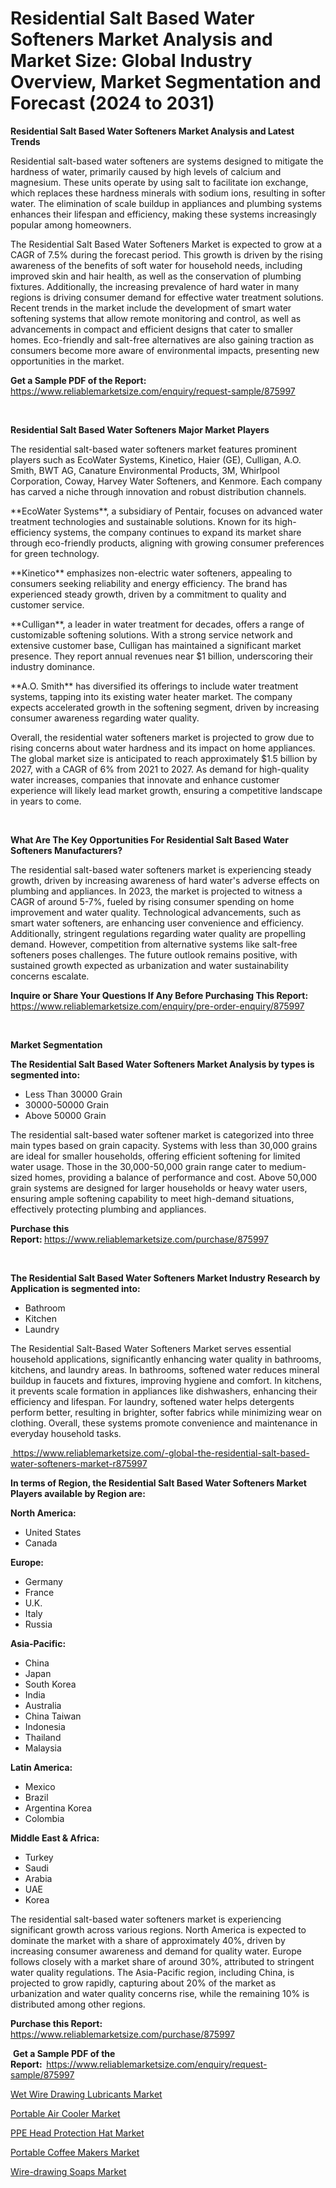<p><h1>Residential Salt Based Water Softeners Market Analysis and Market Size: Global Industry Overview, Market Segmentation and Forecast (2024 to 2031)</h1></p><p><strong>Residential Salt Based Water Softeners Market Analysis and Latest Trends</strong></p>
<p><p>Residential salt-based water softeners are systems designed to mitigate the hardness of water, primarily caused by high levels of calcium and magnesium. These units operate by using salt to facilitate ion exchange, which replaces these hardness minerals with sodium ions, resulting in softer water. The elimination of scale buildup in appliances and plumbing systems enhances their lifespan and efficiency, making these systems increasingly popular among homeowners.</p><p>The Residential Salt Based Water Softeners Market is expected to grow at a CAGR of 7.5% during the forecast period. This growth is driven by the rising awareness of the benefits of soft water for household needs, including improved skin and hair health, as well as the conservation of plumbing fixtures. Additionally, the increasing prevalence of hard water in many regions is driving consumer demand for effective water treatment solutions. Recent trends in the market include the development of smart water softening systems that allow remote monitoring and control, as well as advancements in compact and efficient designs that cater to smaller homes. Eco-friendly and salt-free alternatives are also gaining traction as consumers become more aware of environmental impacts, presenting new opportunities in the market.</p></p>
<p><strong>Get a Sample PDF of the Report:&nbsp;</strong> <a href="https://www.reliablemarketsize.com/enquiry/request-sample/875997?utm_campaign=1832&utm_medium=2&utm_source=Github&utm_content=ia&utm_term=03122024&utm_id=residential-salt-based-water-softeners">https://www.reliablemarketsize.com/enquiry/request-sample/875997</a></p>
<p>&nbsp;</p>
<p><strong>Residential Salt Based Water Softeners Major Market Players</strong></p>
<p><p>The residential salt-based water softeners market features prominent players such as EcoWater Systems, Kinetico, Haier (GE), Culligan, A.O. Smith, BWT AG, Canature Environmental Products, 3M, Whirlpool Corporation, Coway, Harvey Water Softeners, and Kenmore. Each company has carved a niche through innovation and robust distribution channels.</p><p>**EcoWater Systems**, a subsidiary of Pentair, focuses on advanced water treatment technologies and sustainable solutions. Known for its high-efficiency systems, the company continues to expand its market share through eco-friendly products, aligning with growing consumer preferences for green technology.</p><p>**Kinetico** emphasizes non-electric water softeners, appealing to consumers seeking reliability and energy efficiency. The brand has experienced steady growth, driven by a commitment to quality and customer service.</p><p>**Culligan**, a leader in water treatment for decades, offers a range of customizable softening solutions. With a strong service network and extensive customer base, Culligan has maintained a significant market presence. They report annual revenues near $1 billion, underscoring their industry dominance.</p><p>**A.O. Smith** has diversified its offerings to include water treatment systems, tapping into its existing water heater market. The company expects accelerated growth in the softening segment, driven by increasing consumer awareness regarding water quality.</p><p>Overall, the residential water softeners market is projected to grow due to rising concerns about water hardness and its impact on home appliances. The global market size is anticipated to reach approximately $1.5 billion by 2027, with a CAGR of 6% from 2021 to 2027. As demand for high-quality water increases, companies that innovate and enhance customer experience will likely lead market growth, ensuring a competitive landscape in years to come.</p></p>
<p>&nbsp;</p>
<p><strong>What Are The Key Opportunities For Residential Salt Based Water Softeners Manufacturers?</strong></p>
<p><p>The residential salt-based water softeners market is experiencing steady growth, driven by increasing awareness of hard water's adverse effects on plumbing and appliances. In 2023, the market is projected to witness a CAGR of around 5-7%, fueled by rising consumer spending on home improvement and water quality. Technological advancements, such as smart water softeners, are enhancing user convenience and efficiency. Additionally, stringent regulations regarding water quality are propelling demand. However, competition from alternative systems like salt-free softeners poses challenges. The future outlook remains positive, with sustained growth expected as urbanization and water sustainability concerns escalate.</p></p>
<p><strong>Inquire or Share Your Questions If Any Before Purchasing This Report:</strong> <a href="https://www.reliablemarketsize.com/enquiry/pre-order-enquiry/875997?utm_campaign=1832&utm_medium=2&utm_source=Github&utm_content=ia&utm_term=03122024&utm_id=residential-salt-based-water-softeners">https://www.reliablemarketsize.com/enquiry/pre-order-enquiry/875997</a></p>
<p>&nbsp;</p>
<p><strong>Market Segmentation</strong></p>
<p><strong>The Residential Salt Based Water Softeners Market Analysis by types is segmented into:</strong></p>
<p><ul><li>Less Than 30000 Grain</li><li>30000-50000 Grain</li><li>Above 50000 Grain</li></ul></p>
<p><p>The residential salt-based water softener market is categorized into three main types based on grain capacity. Systems with less than 30,000 grains are ideal for smaller households, offering efficient softening for limited water usage. Those in the 30,000-50,000 grain range cater to medium-sized homes, providing a balance of performance and cost. Above 50,000 grain systems are designed for larger households or heavy water users, ensuring ample softening capability to meet high-demand situations, effectively protecting plumbing and appliances.</p></p>
<p><strong>Purchase this Report:&nbsp;</strong><a href="https://www.reliablemarketsize.com/purchase/875997?utm_campaign=1832&utm_medium=2&utm_source=Github&utm_content=ia&utm_term=03122024&utm_id=residential-salt-based-water-softeners">https://www.reliablemarketsize.com/purchase/875997</a></p>
<p>&nbsp;</p>
<p><strong>The Residential Salt Based Water Softeners Market Industry Research by Application is segmented into:</strong></p>
<p><ul><li>Bathroom</li><li>Kitchen</li><li>Laundry</li></ul></p>
<p><p>The Residential Salt-Based Water Softeners Market serves essential household applications, significantly enhancing water quality in bathrooms, kitchens, and laundry areas. In bathrooms, softened water reduces mineral buildup in faucets and fixtures, improving hygiene and comfort. In kitchens, it prevents scale formation in appliances like dishwashers, enhancing their efficiency and lifespan. For laundry, softened water helps detergents perform better, resulting in brighter, softer fabrics while minimizing wear on clothing. Overall, these systems promote convenience and maintenance in everyday household tasks.</p></p>
<p><a href="https://www.reliablemarketsize.com/-global-the-residential-salt-based-water-softeners-market-r875997?utm_campaign=1832&utm_medium=2&utm_source=Github&utm_content=ia&utm_term=03122024&utm_id=residential-salt-based-water-softeners">&nbsp;https://www.reliablemarketsize.com/-global-the-residential-salt-based-water-softeners-market-r875997</a></p>
<p><strong>In terms of Region, the Residential Salt Based Water Softeners Market Players available by Region are:</strong></p>
<p>
    <p> <strong> North America: </strong>
        <ul>
            <li>United States</li>
            <li>Canada</li>
        </ul>
        </p> 
    <p> <strong> Europe: </strong>
        <ul>
            <li>Germany</li>
            <li>France</li>
            <li>U.K.</li>
            <li>Italy</li>
            <li>Russia</li>
        </ul>
        </p> 
    <p> <strong> Asia-Pacific: </strong>
        <ul>
            <li>China</li>
            <li>Japan</li>
            <li>South Korea</li>
            <li>India</li>
            <li>Australia</li>
            <li>China Taiwan</li>
            <li>Indonesia</li>
            <li>Thailand</li>
            <li>Malaysia</li>
        </ul>
        </p> 
    <p> <strong> Latin America: </strong>
        <ul>
            <li>Mexico</li>
            <li>Brazil</li>
            <li>Argentina Korea</li>
            <li>Colombia</li>
        </ul>
        </p> 
    <p> <strong> Middle East & Africa: </strong>
        <ul>
            <li>Turkey</li>
            <li>Saudi</li>
            <li>Arabia</li>
            <li>UAE</li>
            <li>Korea</li>
        </ul>
    </p>
    </p>
<p><p>The residential salt-based water softeners market is experiencing significant growth across various regions. North America is expected to dominate the market with a share of approximately 40%, driven by increasing consumer awareness and demand for quality water. Europe follows closely with a market share of around 30%, attributed to stringent water quality regulations. The Asia-Pacific region, including China, is projected to grow rapidly, capturing about 20% of the market as urbanization and water quality concerns rise, while the remaining 10% is distributed among other regions.</p></p>
<p><strong>Purchase this Report: </strong><a href="https://www.reliablemarketsize.com/purchase/875997?utm_campaign=1832&utm_medium=2&utm_source=Github&utm_content=ia&utm_term=03122024&utm_id=residential-salt-based-water-softeners">https://www.reliablemarketsize.com/purchase/875997</a></p>
<p>&nbsp;<strong>Get a Sample PDF of the Report:&nbsp;&nbsp;</strong><a href="https://www.reliablemarketsize.com/enquiry/request-sample/875997?utm_campaign=1832&utm_medium=2&utm_source=Github&utm_content=ia&utm_term=03122024&utm_id=residential-salt-based-water-softeners">https://www.reliablemarketsize.com/enquiry/request-sample/875997</a></p>
<p><strong></strong></p>
<p><p><a href="https://issuu.com/reportprime-2/docs/wet-wire-drawing-lubricants-market-size-2030.pptx?utm_campaign=1832&utm_medium=2&utm_source=Github&utm_content=ia&utm_term=03122024&utm_id=residential-salt-based-water-softeners">Wet Wire Drawing Lubricants Market</a></p><p><a href="https://www.linkedin.com/pulse/analyzing-global-portable-air-cooler-market-growth-prospects-fcjfc?utm_campaign=1832&utm_medium=2&utm_source=Github&utm_content=ia&utm_term=03122024&utm_id=residential-salt-based-water-softeners">Portable Air Cooler Market</a></p><p><a href="https://github.com/AKSHATREPORTPRIME/Market-Research-Report-List-6/blob/main/ppe-head-protection-hat-market.md?utm_campaign=1832&utm_medium=2&utm_source=Github&utm_content=ia&utm_term=03122024&utm_id=residential-salt-based-water-softeners">PPE Head Protection Hat Market</a></p><p><a href="https://www.linkedin.com/pulse/portable-coffee-makers-market2024-2031-industry-insights-investment-aiapc?utm_campaign=1832&utm_medium=2&utm_source=Github&utm_content=ia&utm_term=03122024&utm_id=residential-salt-based-water-softeners">Portable Coffee Makers Market</a></p><p><a href="https://issuu.com/reportprime-2/docs/wire-drawing-soaps-market-size-2030.pptx?utm_campaign=1832&utm_medium=2&utm_source=Github&utm_content=ia&utm_term=03122024&utm_id=residential-salt-based-water-softeners">Wire-drawing Soaps Market</a></p></p>